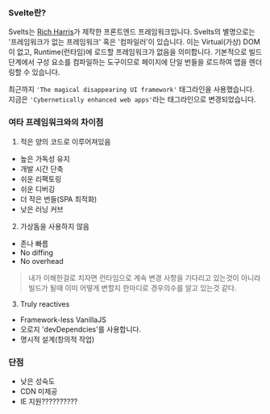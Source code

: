 ### Svelte란?

Svelts는 [Rich Harris](https://twitter.com/rich_harris)가 제작한 프론트엔드 프레임워크입니다.
Svelts의 별명으로는 '프레임워크가 없는 프레임워크' 혹은 '컴파일러'이 있습니다.
이는 Virtual(가상) DOM이 없고, Runtime(런타임)에 로드할 프레임워크가 없음을 의미합니다.
기본적으로 빌드 단계에서 구성 요소를 컴파일하는 도구이므로 페이지에 단일 번들을 로드하여 앱을 렌더링할 수 있습니다.

최근까지 `'The magical disappearing UI framework'` 태그라인을 사용했습니다.
지금은 `'Cybernetically enhanced web apps'`라는 태그라인으로 변경되었습니다.

### 여타 프레임워크와의 차이점

1. 적은 양의 코드로 이루어져있음

- 높은 가독성 유지
- 개발 시간 단축
- 쉬운 리팩토링
- 쉬운 디버깅
- 더 작은 번들(SPA 최적화)
- 낮은 러닝 커브

2. 가상돔을 사용하지 않음

- 존나 빠름
- No diffing
- No overhead

> 내가 이해한걸로 치자면 런타임으로 계속 변경 사항을 기다리고 있는것이 아니라 빌드가 될때 이미 어떻게 변할지 한마디로 경우의수를 알고 있는것 같다.

3. Truly reactives

- Framework-less VanillaJS
- 오로지 'devDependcies'를 사용합니다.
- 명시적 설계(창의적 작업)

### 단점

- 낮은 성숙도
- CDN 미제공
- IE 지원??????????
